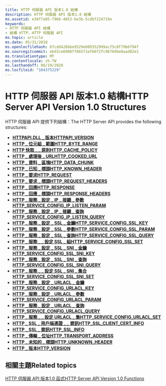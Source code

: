 ```yaml
---
title: HTTP 伺服器 API 版本1.0 結構
description: HTTP 伺服器 API 版本1.0 結構
ms.assetid: e38f7a05-f966-4853-be3b-5cdbf224719e
keywords:
- HTTP 伺服器 API 結構
- 結構 HTTP，HTTP 伺服器 API
ms.topic: article
ms.date: 05/31/2018
ms.openlocfilehash: 67cdd426bbe9329e089352999acf5c0f79b6f94f
ms.sourcegitcommit: ebd3ce6908ff865f1ef66f2fc96769be0aad82e1
ms.translationtype: MT
ms.contentlocale: zh-TW
ms.lasthandoff: 08/19/2020
ms.locfileid: "104375229"
---
```

# <a name="http-server-api-version-10-structures"></a><span data-ttu-id="093ee-105">HTTP 伺服器 API 版本1.0 結構</span><span class="sxs-lookup"><span data-stu-id="093ee-105">HTTP Server API Version 1.0 Structures</span></span>

<span data-ttu-id="093ee-106">HTTP 伺服器 API 提供下列結構：</span><span class="sxs-lookup"><span data-stu-id="093ee-106">The HTTP Server API provides the following structures:</span></span>

-   [<span data-ttu-id="093ee-107">**HTTPAPI.DLL \_ 版本**</span><span class="sxs-lookup"><span data-stu-id="093ee-107">**HTTPAPI\_VERSION**</span></span>](/windows/desktop/api/Http/ns-http-httpapi_version)
-   [<span data-ttu-id="093ee-108">**HTTP \_ 位元組 \_ 範圍**</span><span class="sxs-lookup"><span data-stu-id="093ee-108">**HTTP\_BYTE\_RANGE**</span></span>](/windows/desktop/api/Http/ns-http-http_byte_range)
-   [<span data-ttu-id="093ee-109">**HTTP 快取 \_ \_ 原則**</span><span class="sxs-lookup"><span data-stu-id="093ee-109">**HTTP\_CACHE\_POLICY**</span></span>](/windows/desktop/api/Http/ns-http-http_cache_policy)
-   [<span data-ttu-id="093ee-110">**HTTP \_ 處理後 \_ URL**</span><span class="sxs-lookup"><span data-stu-id="093ee-110">**HTTP\_COOKED\_URL**</span></span>](/windows/desktop/api/Http/ns-http-http_cooked_url)
-   [<span data-ttu-id="093ee-111">**HTTP \_ 資料 \_ 區塊**</span><span class="sxs-lookup"><span data-stu-id="093ee-111">**HTTP\_DATA\_CHUNK**</span></span>](/windows/desktop/api/Http/ns-http-http_data_chunk)
-   [<span data-ttu-id="093ee-112">**HTTP \_ 已知 \_ 標頭**</span><span class="sxs-lookup"><span data-stu-id="093ee-112">**HTTP\_KNOWN\_HEADER**</span></span>](/windows/desktop/api/Http/ns-http-http_known_header)
-   <span data-ttu-id="093ee-113">[**HTTP \_ 要求**](/previous-versions/windows/desktop/legacy/aa364545(v=vs.85))</span><span class="sxs-lookup"><span data-stu-id="093ee-113">[**HTTP\_REQUEST**](/previous-versions/windows/desktop/legacy/aa364545(v=vs.85))</span></span>
-   [<span data-ttu-id="093ee-114">**HTTP \_ 要求 \_ 標頭**</span><span class="sxs-lookup"><span data-stu-id="093ee-114">**HTTP\_REQUEST\_HEADERS**</span></span>](/windows/desktop/api/Http/ns-http-http_request_headers)
-   [<span data-ttu-id="093ee-115">**HTTP \_ 回應**</span><span class="sxs-lookup"><span data-stu-id="093ee-115">**HTTP\_RESPONSE**</span></span>](http-response.md)
-   [<span data-ttu-id="093ee-116">**HTTP \_ 回應 \_ 標頭**</span><span class="sxs-lookup"><span data-stu-id="093ee-116">**HTTP\_RESPONSE\_HEADERS**</span></span>](/windows/desktop/api/Http/ns-http-http_response_headers)
-   [<span data-ttu-id="093ee-117">**HTTP \_ 服務 \_ 設定 \_ IP \_ 接聽 \_ 參數**</span><span class="sxs-lookup"><span data-stu-id="093ee-117">**HTTP\_SERVICE\_CONFIG\_IP\_LISTEN\_PARAM**</span></span>](/windows/desktop/api/Http/ns-http-http_service_config_ip_listen_param)
-   [<span data-ttu-id="093ee-118">**HTTP \_ 服務 \_ 設定 \_ IP \_ 接聽 \_ 查詢**</span><span class="sxs-lookup"><span data-stu-id="093ee-118">**HTTP\_SERVICE\_CONFIG\_IP\_LISTEN\_QUERY**</span></span>](/windows/desktop/api/Http/ns-http-http_service_config_ip_listen_query)
-   [<span data-ttu-id="093ee-119">**HTTP \_ 服務 \_ 設定 \_ SSL \_ 金鑰**</span><span class="sxs-lookup"><span data-stu-id="093ee-119">**HTTP\_SERVICE\_CONFIG\_SSL\_KEY**</span></span>](/windows/desktop/api/Http/ns-http-http_service_config_ssl_key)
-   [<span data-ttu-id="093ee-120">**HTTP \_ 服務 \_ 設定 \_ SSL \_ 參數**</span><span class="sxs-lookup"><span data-stu-id="093ee-120">**HTTP\_SERVICE\_CONFIG\_SSL\_PARAM**</span></span>](/windows/desktop/api/Http/ns-http-http_service_config_ssl_param)
-   [<span data-ttu-id="093ee-121">**HTTP \_ 服務 \_ 設定 \_ SSL \_ 查詢**</span><span class="sxs-lookup"><span data-stu-id="093ee-121">**HTTP\_SERVICE\_CONFIG\_SSL\_QUERY**</span></span>](/windows/desktop/api/Http/ns-http-http_service_config_ssl_query)
-   [<span data-ttu-id="093ee-122">**HTTP \_ 服務 \_ \_ 設定 SSL \_ 組**</span><span class="sxs-lookup"><span data-stu-id="093ee-122">**HTTP\_SERVICE\_CONFIG\_SSL\_SET**</span></span>](/windows/desktop/api/Http/ns-http-http_service_config_ssl_set)
-   [<span data-ttu-id="093ee-123">**HTTP \_ 服務 \_ 設定 \_ SSL \_ SNI \_ 金鑰**</span><span class="sxs-lookup"><span data-stu-id="093ee-123">**HTTP\_SERVICE\_CONFIG\_SSL\_SNI\_KEY**</span></span>](/windows/desktop/api/Http/ns-http-http_service_config_ssl_sni_key)
-   [<span data-ttu-id="093ee-124">**HTTP \_ 服務 \_ 設定 \_ SSL \_ SNI \_ 查詢**</span><span class="sxs-lookup"><span data-stu-id="093ee-124">**HTTP\_SERVICE\_CONFIG\_SSL\_SNI\_QUERY**</span></span>](/windows/desktop/api/Http/ns-http-http_service_config_ssl_sni_query)
-   [<span data-ttu-id="093ee-125">**HTTP \_ 服務 \_ \_ 設定 SSL \_ SNI \_ 集合**</span><span class="sxs-lookup"><span data-stu-id="093ee-125">**HTTP\_SERVICE\_CONFIG\_SSL\_SNI\_SET**</span></span>](/windows/desktop/api/Http/ns-http-http_service_config_ssl_sni_set)
-   [<span data-ttu-id="093ee-126">**HTTP \_ 服務 \_ 設定 \_ URLACL \_ 金鑰**</span><span class="sxs-lookup"><span data-stu-id="093ee-126">**HTTP\_SERVICE\_CONFIG\_URLACL\_KEY**</span></span>](/windows/desktop/api/Http/ns-http-http_service_config_urlacl_key)
-   [<span data-ttu-id="093ee-127">**HTTP \_ 服務 \_ 設定 \_ URLACL \_ 參數**</span><span class="sxs-lookup"><span data-stu-id="093ee-127">**HTTP\_SERVICE\_CONFIG\_URLACL\_PARAM**</span></span>](/windows/desktop/api/Http/ns-http-http_service_config_urlacl_param)
-   [<span data-ttu-id="093ee-128">**HTTP \_ 服務 \_ 設定 \_ URLACL \_ 查詢**</span><span class="sxs-lookup"><span data-stu-id="093ee-128">**HTTP\_SERVICE\_CONFIG\_URLACL\_QUERY**</span></span>](/windows/desktop/api/Http/ns-http-http_service_config_urlacl_query)
-   [<span data-ttu-id="093ee-129">**HTTP \_ 服務 \_ \_ 設定 URLACL \_ 集**</span><span class="sxs-lookup"><span data-stu-id="093ee-129">**HTTP\_SERVICE\_CONFIG\_URLACL\_SET**</span></span>](/windows/desktop/api/Http/ns-http-http_service_config_urlacl_set)
-   [<span data-ttu-id="093ee-130">**HTTP \_ SSL \_ 用戶端憑證 \_ \_ 資訊**</span><span class="sxs-lookup"><span data-stu-id="093ee-130">**HTTP\_SSL\_CLIENT\_CERT\_INFO**</span></span>](/windows/desktop/api/Http/ns-http-http_ssl_client_cert_info)
-   [<span data-ttu-id="093ee-131">**HTTP \_ SSL \_ 資訊**</span><span class="sxs-lookup"><span data-stu-id="093ee-131">**HTTP\_SSL\_INFO**</span></span>](/windows/desktop/api/Http/ns-http-http_ssl_info)
-   [<span data-ttu-id="093ee-132">**HTTP \_ 傳輸 \_ 位址**</span><span class="sxs-lookup"><span data-stu-id="093ee-132">**HTTP\_TRANSPORT\_ADDRESS**</span></span>](/windows/desktop/api/Http/ns-http-http_transport_address)
-   [<span data-ttu-id="093ee-133">**HTTP \_ 未知的 \_ 標頭**</span><span class="sxs-lookup"><span data-stu-id="093ee-133">**HTTP\_UNKNOWN\_HEADER**</span></span>](/windows/desktop/api/Http/ns-http-http_unknown_header)
-   [<span data-ttu-id="093ee-134">**HTTP \_ 版本**</span><span class="sxs-lookup"><span data-stu-id="093ee-134">**HTTP\_VERSION**</span></span>](/windows/desktop/api/Http/ns-http-http_version)

## <a name="related-topics"></a><span data-ttu-id="093ee-135">相關主題</span><span class="sxs-lookup"><span data-stu-id="093ee-135">Related topics</span></span>

<dl> <dt>

[<span data-ttu-id="093ee-136">HTTP 伺服器 API 版本1.0 函式</span><span class="sxs-lookup"><span data-stu-id="093ee-136">HTTP Server API Version 1.0 Functions</span></span>](http-server-api-version-1-0-functions.md)
</dt> </dl>

 

 